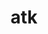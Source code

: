 ---
title: "atk"
layout: cache
categories: [package, develop]
meta: {"versions": ["2.38.0"], "compilers": ["gcc@=11.4.0"], "oss": ["ubuntu22.04"], "platforms": ["linux"], "targets": ["x86_64_v3"], "stacks": ["e4s", "root"], "num_specs": 9, "num_specs_by_stack": {"root": 9, "e4s": 9}}
spec_details: [{"hash": "5ndnlsf7ugdttkxuyaz6nn4edb3qy7fq", "compiler": "gcc@=11.4.0", "versions": ["2.38.0"], "os": "ubuntu22.04", "platform": "linux", "target": "x86_64_v3", "variants": ["build_system=meson", "buildtype=release", "default_library=shared", "~strip"], "stacks": ["root", "e4s"], "size": "-", "tarball": "https://binaries.spack.io/develop/build_cache/linux-ubuntu22.04-x86_64_v3/gcc-11.4.0/atk-2.38.0/linux-ubuntu22.04-x86_64_v3-gcc-11.4.0-atk-2.38.0-5ndnlsf7ugdttkxuyaz6nn4edb3qy7fq.spack"}, {"hash": "a6bkx2xmiw7ersvolak2o2hv3c46larb", "compiler": "gcc@=11.4.0", "versions": ["2.38.0"], "os": "ubuntu22.04", "platform": "linux", "target": "x86_64_v3", "variants": ["build_system=meson", "buildtype=release", "default_library=shared", "~strip"], "stacks": ["root", "e4s"], "size": "-", "tarball": "https://binaries.spack.io/develop/build_cache/linux-ubuntu22.04-x86_64_v3/gcc-11.4.0/atk-2.38.0/linux-ubuntu22.04-x86_64_v3-gcc-11.4.0-atk-2.38.0-a6bkx2xmiw7ersvolak2o2hv3c46larb.spack"}, {"hash": "f7shd3hvvolwaeas7f6c5lhorvaezykz", "compiler": "gcc@=11.4.0", "versions": ["2.38.0"], "os": "ubuntu22.04", "platform": "linux", "target": "x86_64_v3", "variants": ["build_system=meson", "buildtype=release", "default_library=shared", "~strip"], "stacks": ["root", "e4s"], "size": "-", "tarball": "https://binaries.spack.io/develop/build_cache/linux-ubuntu22.04-x86_64_v3/gcc-11.4.0/atk-2.38.0/linux-ubuntu22.04-x86_64_v3-gcc-11.4.0-atk-2.38.0-f7shd3hvvolwaeas7f6c5lhorvaezykz.spack"}, {"hash": "g4gvb5yjxcryyh335opzxdwarfglhsb2", "compiler": "gcc@=11.4.0", "versions": ["2.38.0"], "os": "ubuntu22.04", "platform": "linux", "target": "x86_64_v3", "variants": ["build_system=meson", "buildtype=release", "default_library=shared", "~strip"], "stacks": ["root", "e4s"], "size": "-", "tarball": "https://binaries.spack.io/develop/build_cache/linux-ubuntu22.04-x86_64_v3/gcc-11.4.0/atk-2.38.0/linux-ubuntu22.04-x86_64_v3-gcc-11.4.0-atk-2.38.0-g4gvb5yjxcryyh335opzxdwarfglhsb2.spack"}, {"hash": "ozif3mt2e6nfyavfhbukw2t2logny2qi", "compiler": "gcc@=11.4.0", "versions": ["2.38.0"], "os": "ubuntu22.04", "platform": "linux", "target": "x86_64_v3", "variants": ["build_system=meson", "buildtype=release", "default_library=shared", "~strip"], "stacks": ["root", "e4s"], "size": "-", "tarball": "https://binaries.spack.io/develop/build_cache/linux-ubuntu22.04-x86_64_v3/gcc-11.4.0/atk-2.38.0/linux-ubuntu22.04-x86_64_v3-gcc-11.4.0-atk-2.38.0-ozif3mt2e6nfyavfhbukw2t2logny2qi.spack"}, {"hash": "quk7c2ehrba53d7y4ujmmd7afq5j5gir", "compiler": "gcc@=11.4.0", "versions": ["2.38.0"], "os": "ubuntu22.04", "platform": "linux", "target": "x86_64_v3", "variants": ["build_system=meson", "buildtype=release", "default_library=shared", "~strip"], "stacks": ["root", "e4s"], "size": "-", "tarball": "https://binaries.spack.io/develop/build_cache/linux-ubuntu22.04-x86_64_v3/gcc-11.4.0/atk-2.38.0/linux-ubuntu22.04-x86_64_v3-gcc-11.4.0-atk-2.38.0-quk7c2ehrba53d7y4ujmmd7afq5j5gir.spack"}, {"hash": "wpdb7mqox6nnwarjlwgw6phkasujknsw", "compiler": "gcc@=11.4.0", "versions": ["2.38.0"], "os": "ubuntu22.04", "platform": "linux", "target": "x86_64_v3", "variants": ["build_system=meson", "buildtype=release", "default_library=shared", "~strip"], "stacks": ["root", "e4s"], "size": "-", "tarball": "https://binaries.spack.io/develop/build_cache/linux-ubuntu22.04-x86_64_v3/gcc-11.4.0/atk-2.38.0/linux-ubuntu22.04-x86_64_v3-gcc-11.4.0-atk-2.38.0-wpdb7mqox6nnwarjlwgw6phkasujknsw.spack"}, {"hash": "yu4c3ensjq263nrziqoofagecrdvyamn", "compiler": "gcc@=11.4.0", "versions": ["2.38.0"], "os": "ubuntu22.04", "platform": "linux", "target": "x86_64_v3", "variants": ["build_system=meson", "buildtype=release", "default_library=shared", "~strip"], "stacks": ["root", "e4s"], "size": "-", "tarball": "https://binaries.spack.io/develop/build_cache/linux-ubuntu22.04-x86_64_v3/gcc-11.4.0/atk-2.38.0/linux-ubuntu22.04-x86_64_v3-gcc-11.4.0-atk-2.38.0-yu4c3ensjq263nrziqoofagecrdvyamn.spack"}, {"hash": "zcgrpv2baytkivxr6yj4sowkky54q7b6", "compiler": "gcc@=11.4.0", "versions": ["2.38.0"], "os": "ubuntu22.04", "platform": "linux", "target": "x86_64_v3", "variants": ["build_system=meson", "buildtype=release", "default_library=shared", "~strip"], "stacks": ["root", "e4s"], "size": "-", "tarball": "https://binaries.spack.io/develop/build_cache/linux-ubuntu22.04-x86_64_v3/gcc-11.4.0/atk-2.38.0/linux-ubuntu22.04-x86_64_v3-gcc-11.4.0-atk-2.38.0-zcgrpv2baytkivxr6yj4sowkky54q7b6.spack"}]
---